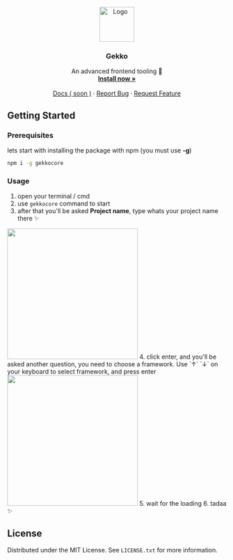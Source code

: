 <!-- PROJECT LOGO -->
<br />
<div align="center">
  <a href="https://www.npmjs.com/package/gekkocore">
    <img src="https://cdn.abyditya.space/r/gekko.png" alt="Logo" width="80" height="80">
  </a>

  <h3 align="center">Gekko</h3>

  <p align="center">
    An advanced frontend tooling 🚀
    <br />
    <a href="https://www.npmjs.com/package/gekkocore"><strong>Install now »</strong></a>
    <br />
    <br />
    <a href="gekko.abyditya.space">Docs ( soon )</a>
    ·
    <a href="https://github.com/accusitivedev/Gekko/issues">Report Bug</a>
    ·
    <a href="https://github.com/accusitivedev/Gekko/issues">Request Feature</a>
  </p>
</div>

<!-- GETTING STARTED -->
## Getting Started

### Prerequisites

lets start with installing the package with npm (you must use **-g**)
  ```sh
  npm i -g gekkocore
  ```

### Usage


1. open your terminal / cmd
2. use ``gekkocore`` command to start
3. after that you'll be asked **Project name**, type whats your project name there ✨
<img src="https://cdn.abyditya.space/r/Screenshot_2023-04-02_102120.png" width="300" />
4. click enter, and you'll be asked another question, you need to choose a framework. Use `↑` `↓` on your keyboard to select framework, and press enter
<img src="https://cdn.abyditya.space/r/Screenshot_2023-04-02_102414.png" width="300" />
5. wait for the loading
6. tadaa ✨
<!-- LICENSE -->

## License

Distributed under the MIT License. See `LICENSE.txt` for more information.